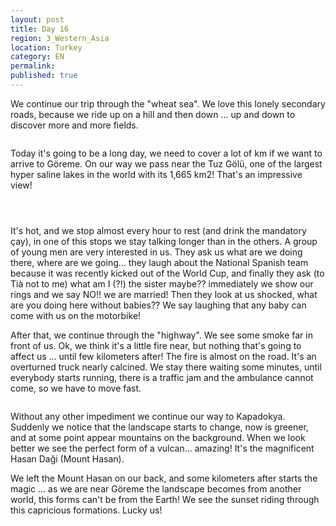 ```yaml
---
layout: post
title: Day 16
region: 3_Western_Asia
location: Turkey
category: EN
permalink:
published: true
---
```


We continue our trip through the "wheat sea". We love this lonely secondary roads, because we ride up on a hill and then down ... up and down to discover more and more fields.

<p><a
href="https://lh3.googleusercontent.com/MbbKDMXaAejJgMcjV_Y58Qi1pdPNwTBuqq_fa3xO0qvi8fflnm01h5NOvYDnIHFm6dmCEGmie1PY4SrIOYuwe7xcocO_X9ICTs8gEE4iNTMZlLECZcauDL90V8DkffuByhK-MeJI58UsV9i4ZlSyZ0Rt_DjwS8LEVRC1TVmugsVZprV4pjixB7Rq8P8F_SUNax1xD3nE9avU_GvC2yl-0HVkvL8QN8ck6VtSlhtZDuPrLTjw859F2ccxzoJgNPOtJahrVNB5Zq0LHlJFghYLlYWwh4vCSYdUvmDJj4LKLsL4jaC0qObl7SS3Ghqnr2wbK_YncvkN1TYzSzEmF8yNEQU5ZSGOclOvLunJ8t-j1CsEEBdDXQ95dL4VmlIK97ocgf3JXFupJvxx6RUrFzkfniCVaAsesSdaLuQ5udiBGG96gXKYmX4k2pOFYZLvq3Sd_BbMGqpPpqWEmBwkoygt8DAfttOv3tKECHecIfdjBC8yZC9Nq-xlrfgQphYXcwLr17-QETWYLXhw2iTl7T9izImNFrFjJYGWvQQdEzIHKjo5DycWMLgikqaIT1V7Go51-fafbWoyPX3foB40g1ZQbMg0EilxrA-sS7UCi9sn4BU1Hv7QOiORejUh669NQ8bu9BVX9PqYfoKAKvOm49kBJKlYzYO5sfthhA=w978-h733-no"><img 
src="https://lh3.googleusercontent.com/MbbKDMXaAejJgMcjV_Y58Qi1pdPNwTBuqq_fa3xO0qvi8fflnm01h5NOvYDnIHFm6dmCEGmie1PY4SrIOYuwe7xcocO_X9ICTs8gEE4iNTMZlLECZcauDL90V8DkffuByhK-MeJI58UsV9i4ZlSyZ0Rt_DjwS8LEVRC1TVmugsVZprV4pjixB7Rq8P8F_SUNax1xD3nE9avU_GvC2yl-0HVkvL8QN8ck6VtSlhtZDuPrLTjw859F2ccxzoJgNPOtJahrVNB5Zq0LHlJFghYLlYWwh4vCSYdUvmDJj4LKLsL4jaC0qObl7SS3Ghqnr2wbK_YncvkN1TYzSzEmF8yNEQU5ZSGOclOvLunJ8t-j1CsEEBdDXQ95dL4VmlIK97ocgf3JXFupJvxx6RUrFzkfniCVaAsesSdaLuQ5udiBGG96gXKYmX4k2pOFYZLvq3Sd_BbMGqpPpqWEmBwkoygt8DAfttOv3tKECHecIfdjBC8yZC9Nq-xlrfgQphYXcwLr17-QETWYLXhw2iTl7T9izImNFrFjJYGWvQQdEzIHKjo5DycWMLgikqaIT1V7Go51-fafbWoyPX3foB40g1ZQbMg0EilxrA-sS7UCi9sn4BU1Hv7QOiORejUh669NQ8bu9BVX9PqYfoKAKvOm49kBJKlYzYO5sfthhA=w978-h733-no" class="oversize" alt=""></a></p>

Today it's going to be a long day, we need to cover a lot of km if we want to arrive to Göreme. On our way we pass near the Tuz Gölü, one of the largest hyper saline lakes in the world with its 1,665 km2! That's an impressive view!


<p><a
href="https://lh3.googleusercontent.com/RR8eP4UC_zHQPZM2nqtFgMr1hvZ3UxjWPjcID7o-sMMIVVagZR69k8tn04egDWX1th4IQ3lhMcCzlPyR6T96MK2WQTKI_VrHzlyCk8SRlWv7AoIN1zt_307hLQGrIBQsyrJsrQmbbeemDVBlorc0zMIOrgdfMRDmLdw0E_zcS2rsK6BxsxAAtZTLMGXvif5jvomWveK48FcQncjQcFJp9ajTCJ4ldtKRClw7EP7I8jXe9TRecESujggIO1hJ4tmTRY5bxyeZbCQGAgva5aF073056qkn8ZktC12UhqtdxpYBbsFaLVq-lCdecfhdBRN8cYyrrXAiD-SVFeqn1k482IvICcWcKAILiuFkvIOqi6u8XuYoqGUvmyoAIXG2qY8K-fu1pIPsMMM9Vk55ODgTPtjG4p8dRXLlrWslx0hMXv2nWtPSX464Af8x_wdWtMA2A9NuE6xtON0AAXnrjrdu25zK193AJqKtQ1kHRja8PBNLczm_fNwDO9XcAzbfvUaelhuEd8SsraCHbj_ARk0v_Lp5gKHH8H6-Zxv26NSJtf2GZH-JW-lcZp6mQLsVqs-aJBELim3_WLXQIqoitWxFGxJnxLsImmAHhY1-PFvoiWktJJ_S_blK95DxTCAPDq5kKA9VvOt_J1dwC3rbwLPP57DIrTFd4O5rZQ=w978-h733-no"><img 
src="https://lh3.googleusercontent.com/RR8eP4UC_zHQPZM2nqtFgMr1hvZ3UxjWPjcID7o-sMMIVVagZR69k8tn04egDWX1th4IQ3lhMcCzlPyR6T96MK2WQTKI_VrHzlyCk8SRlWv7AoIN1zt_307hLQGrIBQsyrJsrQmbbeemDVBlorc0zMIOrgdfMRDmLdw0E_zcS2rsK6BxsxAAtZTLMGXvif5jvomWveK48FcQncjQcFJp9ajTCJ4ldtKRClw7EP7I8jXe9TRecESujggIO1hJ4tmTRY5bxyeZbCQGAgva5aF073056qkn8ZktC12UhqtdxpYBbsFaLVq-lCdecfhdBRN8cYyrrXAiD-SVFeqn1k482IvICcWcKAILiuFkvIOqi6u8XuYoqGUvmyoAIXG2qY8K-fu1pIPsMMM9Vk55ODgTPtjG4p8dRXLlrWslx0hMXv2nWtPSX464Af8x_wdWtMA2A9NuE6xtON0AAXnrjrdu25zK193AJqKtQ1kHRja8PBNLczm_fNwDO9XcAzbfvUaelhuEd8SsraCHbj_ARk0v_Lp5gKHH8H6-Zxv26NSJtf2GZH-JW-lcZp6mQLsVqs-aJBELim3_WLXQIqoitWxFGxJnxLsImmAHhY1-PFvoiWktJJ_S_blK95DxTCAPDq5kKA9VvOt_J1dwC3rbwLPP57DIrTFd4O5rZQ=w978-h733-no" class="oversize" alt=""></a></p>


<p><a
href="https://lh3.googleusercontent.com/oON7jKc18iU-IRoTnhTqih3ne2KDTNwYMJG-52fmyljYiKNValr86Pprz0IYTakDVaExxZJvukn97r8JjfN5rs_Q4I73Z8pX4wkCEFkPm5hpxYgrQL1K0wD4sJ50-fXrazx0cgDXF2w37Kum-KgEFJ3JfE1mgv9xvetgiq8jaEdndqsfRiY7GRNlcIMws8c0WVg4IpokX0AqHeXR33VdI9xhigdj1MKs0zc7kgvswoEudlsr6YzLO4XKmyGOa4NOki7gDY2V4nuC2c34LQ4XsyAQRbWr4ejgwVIMIAC-fmqp1aHKC4tRUeuih2T5a3A7cbx6FpZ1gG6Nyv5jEUf9s1824vOUFa0s4I4MeCiNqCw7q0TxyTL1XtVebRShfAbtUZoYvgiPXQiVqo6_Ovo3HHvikjCRvz2ghTTk9BBJRsDuLQ99IPo0JQWyWitpRtKDsNWBB3X4EoqaZjBWjpCI0yZuU8i3R0xdLRqxbp_AZz7A61MtPf5bPZT8fNyMLQBKRqNj00KU85zoLuXPL_gkIjoTZFlJSFvWcvuNg-4R4KfrohEFJ6L-F29Da3I47ewae4FvZumupwkNLO_rf4ly_sPCjHAU_z3V9YVzbsQuav70t1enrdpU3_c8xjXPS6OtwfdmqG4sNnQFQCKDiB0PH1mE3VR1YIEPfg=w978-h733-no"><img 
src="https://lh3.googleusercontent.com/oON7jKc18iU-IRoTnhTqih3ne2KDTNwYMJG-52fmyljYiKNValr86Pprz0IYTakDVaExxZJvukn97r8JjfN5rs_Q4I73Z8pX4wkCEFkPm5hpxYgrQL1K0wD4sJ50-fXrazx0cgDXF2w37Kum-KgEFJ3JfE1mgv9xvetgiq8jaEdndqsfRiY7GRNlcIMws8c0WVg4IpokX0AqHeXR33VdI9xhigdj1MKs0zc7kgvswoEudlsr6YzLO4XKmyGOa4NOki7gDY2V4nuC2c34LQ4XsyAQRbWr4ejgwVIMIAC-fmqp1aHKC4tRUeuih2T5a3A7cbx6FpZ1gG6Nyv5jEUf9s1824vOUFa0s4I4MeCiNqCw7q0TxyTL1XtVebRShfAbtUZoYvgiPXQiVqo6_Ovo3HHvikjCRvz2ghTTk9BBJRsDuLQ99IPo0JQWyWitpRtKDsNWBB3X4EoqaZjBWjpCI0yZuU8i3R0xdLRqxbp_AZz7A61MtPf5bPZT8fNyMLQBKRqNj00KU85zoLuXPL_gkIjoTZFlJSFvWcvuNg-4R4KfrohEFJ6L-F29Da3I47ewae4FvZumupwkNLO_rf4ly_sPCjHAU_z3V9YVzbsQuav70t1enrdpU3_c8xjXPS6OtwfdmqG4sNnQFQCKDiB0PH1mE3VR1YIEPfg=w978-h733-no" class="oversize" alt=""></a></p>

<p><a
href="https://lh3.googleusercontent.com/aOeYK68tQyWXPoUMakb59flfnZTJvOCX-WqA0CiQhcp8AAGTUANguK_C7wKeIZSix9IOEtIx7rNI3whgQGEPIRskWDWjmV-oe3VR8vrnrzEiyMDWbjsm_e9VKbaNSLD9ClwrEoWtXQMdbpM5VONnxLP6D6smR886ZEsSjJD6495tzx_SCLkpHFkFL_yA38cbrnh1U5sBWEodZE8i2bWaoUTJs61fX1IAW1kQPWhhK_eKZhs0_HP0BiwjX6X7PHJi7T1IRN-jE9WaI9S4i1uOOj87wFF7JwBFVCTlR2UfKrJDiPEDfF50qtARVvsBr4m6Asep9axKIJoIkK8RXnYQvTTin5_i7dRfpbY7dXd4bf9tBICUT23JnBcqBboffDfv6b_qEaTOUwQ0vNvO_Um3iZuaeXqHg-q9vgbcMsspu2hx4MPZusapJNsig9IggjcPUe5oG0gC9MeVRXZwP9rfI7T2LvZlEGt11b5rPOzbLoeoZRZGkgyiGwyWknFszfjaKbzWaMpNeiUEj1n6wsQlEOnmyhuP0mes70x7leZec4hedNxqTo6irZWnmd3RHMFNPE7WxPBzieBPnAeJnBVJ-1eo6tllTNxCDbx0LUTXF1fBSJ96eqnAehKgZlqXewi9AsgYsj-WV21kfuCCrIF0-nub5UCCsqtmYQ=w978-h733-no"><img 
src="https://lh3.googleusercontent.com/aOeYK68tQyWXPoUMakb59flfnZTJvOCX-WqA0CiQhcp8AAGTUANguK_C7wKeIZSix9IOEtIx7rNI3whgQGEPIRskWDWjmV-oe3VR8vrnrzEiyMDWbjsm_e9VKbaNSLD9ClwrEoWtXQMdbpM5VONnxLP6D6smR886ZEsSjJD6495tzx_SCLkpHFkFL_yA38cbrnh1U5sBWEodZE8i2bWaoUTJs61fX1IAW1kQPWhhK_eKZhs0_HP0BiwjX6X7PHJi7T1IRN-jE9WaI9S4i1uOOj87wFF7JwBFVCTlR2UfKrJDiPEDfF50qtARVvsBr4m6Asep9axKIJoIkK8RXnYQvTTin5_i7dRfpbY7dXd4bf9tBICUT23JnBcqBboffDfv6b_qEaTOUwQ0vNvO_Um3iZuaeXqHg-q9vgbcMsspu2hx4MPZusapJNsig9IggjcPUe5oG0gC9MeVRXZwP9rfI7T2LvZlEGt11b5rPOzbLoeoZRZGkgyiGwyWknFszfjaKbzWaMpNeiUEj1n6wsQlEOnmyhuP0mes70x7leZec4hedNxqTo6irZWnmd3RHMFNPE7WxPBzieBPnAeJnBVJ-1eo6tllTNxCDbx0LUTXF1fBSJ96eqnAehKgZlqXewi9AsgYsj-WV21kfuCCrIF0-nub5UCCsqtmYQ=w978-h733-no" class="oversize" alt=""></a></p>


It's hot, and we stop almost every hour to rest (and drink the mandatory çay), in one of this stops we stay talking longer than in the others. A group of young men are very interested in us. They ask us what are we doing there, where are we going... they laugh about the National Spanish team because it was recently kicked out of the World Cup, and finally they ask (to Tià not to me) what am I (?!) the sister maybe?? immediately we show our rings and we say NO!! we are married! Then they look at us shocked, what are you doing here without babies?? We say laughing that any baby can come with us on the motorbike!

After that, we continue through the "highway". We see some smoke far in front of us. Ok, we think it's a little fire near, but nothing that's going to affect us ... until few kilometers after! The fire is almost on the road. It's an overturned truck nearly calcined. We stay there waiting some minutes, until everybody starts running, there is a traffic jam and the ambulance cannot come, so we have to move fast.

<p><a
href="https://lh3.googleusercontent.com/q8A3M23BSTTQNiAoo8gDJEaz7RQeCDPl8SwV9zYNf_C0Lk_MC6dXaDrmG_fTuZo1JtUUEOtXHvHHuJ44E-NoMOnhRzsLZEr3lzQnLGFcGVHCBl2utPHYjfJzIRLsAM5wfFpV1DaINJBE179_Smw4tieoXrtyAjPLj4ERxO6YrklhnUrrbTrFEAsBbdH6zhQ5szhLKP9orctosNe4RfroTpocNDJ9TJEv9FC4gd3dwXmzyzHwlA7AiDF21xR7Guu44N5QadIyjBLgtnUCVAokI_T16SrYiEIhPiotN-F-00MuQw87borp0Zqb2NdF4BgMRyGYspKujPFrxot-H_knKSEXIYHWtHTioASHO7XgcDGtQzhdLzRjuGKj0YjAGeGwffiWbEXB6b6fUGj-N_mqsg7OiRj6wCrLj4Uw-hJnskLG3XvgAe2Xik5Sopvh1XmKgNYQBggkEoNgozn6UFD5Ff1kUPzlyJ0aPbUQ25BcVPDuyvprOsV2uLbtIvqGK50EIy0jr80JfClH9DCpni5rr6rEbDe5FAWEdx49J1YUnbn2DKf3QMni4hnW61XIaXQdtOwB3MhG-mRzmTGok7Q4l7mrw7DKOeOYZJfdQToG4hAYo4kGHPMblfrV1d8MpyAS2hBAaAdV7ymw2514W_m-MSF-HAGHCdUgsQ=w978-h733-no"><img 
src="https://lh3.googleusercontent.com/q8A3M23BSTTQNiAoo8gDJEaz7RQeCDPl8SwV9zYNf_C0Lk_MC6dXaDrmG_fTuZo1JtUUEOtXHvHHuJ44E-NoMOnhRzsLZEr3lzQnLGFcGVHCBl2utPHYjfJzIRLsAM5wfFpV1DaINJBE179_Smw4tieoXrtyAjPLj4ERxO6YrklhnUrrbTrFEAsBbdH6zhQ5szhLKP9orctosNe4RfroTpocNDJ9TJEv9FC4gd3dwXmzyzHwlA7AiDF21xR7Guu44N5QadIyjBLgtnUCVAokI_T16SrYiEIhPiotN-F-00MuQw87borp0Zqb2NdF4BgMRyGYspKujPFrxot-H_knKSEXIYHWtHTioASHO7XgcDGtQzhdLzRjuGKj0YjAGeGwffiWbEXB6b6fUGj-N_mqsg7OiRj6wCrLj4Uw-hJnskLG3XvgAe2Xik5Sopvh1XmKgNYQBggkEoNgozn6UFD5Ff1kUPzlyJ0aPbUQ25BcVPDuyvprOsV2uLbtIvqGK50EIy0jr80JfClH9DCpni5rr6rEbDe5FAWEdx49J1YUnbn2DKf3QMni4hnW61XIaXQdtOwB3MhG-mRzmTGok7Q4l7mrw7DKOeOYZJfdQToG4hAYo4kGHPMblfrV1d8MpyAS2hBAaAdV7ymw2514W_m-MSF-HAGHCdUgsQ=w978-h733-no" class="oversize" alt=""></a></p>

Without any other impediment we continue our way to Kapadokya. Suddenly we notice that the landscape starts to change, now is greener, and at some point appear mountains on the background. When we look better we see the perfect form of a vulcan... amazing! It's the magnificent Hasan Daği (Mount Hasan).

We left the Mount Hasan on our back, and some kilometers after starts the magic ... as we are near Göreme the landscape becomes from another world, this forms can't be from the Earth! We see the sunset riding through this capricious formations. Lucky us!

<p><a
href="https://lh3.googleusercontent.com/aPuO3Dzr6SMrPAqxEC0okFVEqlNDsV_twEnchjgaqqgux01jiW52LRrHzM5yu3jUiqYe-kASfFvB1ZoauyhQdpgT8M3j1Gf5TKjloQwEuVDSsQq0kU9RqgedmyLVJt5c2CI1xZFk5tmmDgSZ72-E5o4FG6In9WW_HhYqjMj2ibZP4RYUrD4pz1x1xk1TnHpRydB3_ZM2pMxM6ulCVVs4HjBREafuspUtQgmlj3ah1B1kUYV72h790t3tvhpzXv7vcYAcHjQ1j7o7Wp0-HpRGQyjo4aK91zzu21Lm66VMVlqAwoQwGk2ED5LP-9id_fTu1q0d_QD3lmq5YmvE6-gCaVkGZbOjyzQzcsWgwLilM892HtJytEP5K1LN0lUZId47cFRkXs6zDPmofin4-Xym5wbk9XpCe-50BeADljnk7ILfPBLoYR4B5wxpEcVV0y4IvN8XSSntLCn4HSFhSMfkGPnZELmN_mXE9qP06bSVc8d-RP-uPP1GtB9S9B9pNVTcbrB83p3N5sAOrpIpbZhx39WkkaWYm3aKi3Pa6wiUi7etk5cD_ZiKIQx36_ek7UVV5K0b_A0L75pMA85w_tvcUZ_uBBG6SOr_9DK1H7rpATWV1AQ5_hYLzDQUWHuzj1yhc1Ok8nXukXp-6nJPBwcnVyX3isCh-hN_Rw=w978-h733-no"><img 
src="https://lh3.googleusercontent.com/aPuO3Dzr6SMrPAqxEC0okFVEqlNDsV_twEnchjgaqqgux01jiW52LRrHzM5yu3jUiqYe-kASfFvB1ZoauyhQdpgT8M3j1Gf5TKjloQwEuVDSsQq0kU9RqgedmyLVJt5c2CI1xZFk5tmmDgSZ72-E5o4FG6In9WW_HhYqjMj2ibZP4RYUrD4pz1x1xk1TnHpRydB3_ZM2pMxM6ulCVVs4HjBREafuspUtQgmlj3ah1B1kUYV72h790t3tvhpzXv7vcYAcHjQ1j7o7Wp0-HpRGQyjo4aK91zzu21Lm66VMVlqAwoQwGk2ED5LP-9id_fTu1q0d_QD3lmq5YmvE6-gCaVkGZbOjyzQzcsWgwLilM892HtJytEP5K1LN0lUZId47cFRkXs6zDPmofin4-Xym5wbk9XpCe-50BeADljnk7ILfPBLoYR4B5wxpEcVV0y4IvN8XSSntLCn4HSFhSMfkGPnZELmN_mXE9qP06bSVc8d-RP-uPP1GtB9S9B9pNVTcbrB83p3N5sAOrpIpbZhx39WkkaWYm3aKi3Pa6wiUi7etk5cD_ZiKIQx36_ek7UVV5K0b_A0L75pMA85w_tvcUZ_uBBG6SOr_9DK1H7rpATWV1AQ5_hYLzDQUWHuzj1yhc1Ok8nXukXp-6nJPBwcnVyX3isCh-hN_Rw=w978-h733-no" class="oversize" alt=""></a></p>

<p><a
href="https://lh3.googleusercontent.com/Ad3SFjGM0wsm1dU5D3qmcW3vemEFuvRdTgU0XfVOCCQfT_Xyh5lQy25HHak4eczTNL8xyd2gsO8gnagvFVx5UwQwqwzyAx1goAJFLCS5AtwLZlDLgM6ChEagc2TUd_DH4lhb97FfElRwURWOX-z8ZJLsVhRyX1M66dZ665ycp3hZES79GLmjlxaOChxg9Xxt_1uIOS27RY6yP6NcSEfXuntGUeAo8wjj4pWlVljW58fbSIqY1hkphu9wnmD2NFgLROCgoqWD2ci8OOIQYV5H0yW-pCpFkm_kPO1c5XxGw5CXyAGXYNiQBSCUbP05M4N7YZUahNu2tWSs_lkAXYR2Py5tz9wXdv4TV6InAoUxglMztdMexWV_oHk2uMJxFNXU2wqWniR-WWbzr3blZeFZCaPzBNCjKv4VSu2Gw9oYq3ujnoMJt9ZgXdlHAx4RcI490mNL9DEcC4eJ2g_S-5SnCbnUsv5MktQ4QGj8MBaLF5ftea0xJ0cRM7-E9cGxaWLwaka_bVhAd71ztnEHthisDqz6aQHiDEn_Ceb2AaeDjsCGndmu3l-vQI9jpSAp5fucCB-Hankwe7tux8g3cZNl30CY_qxosGUUnQYM5mbR8cxIvmR4INWpZ6OX4XLK1GlVI4Af-Xs116UG-Abu-5TGS7Ux1y01MGFWvw=w978-h733-no"><img 
src="https://lh3.googleusercontent.com/Ad3SFjGM0wsm1dU5D3qmcW3vemEFuvRdTgU0XfVOCCQfT_Xyh5lQy25HHak4eczTNL8xyd2gsO8gnagvFVx5UwQwqwzyAx1goAJFLCS5AtwLZlDLgM6ChEagc2TUd_DH4lhb97FfElRwURWOX-z8ZJLsVhRyX1M66dZ665ycp3hZES79GLmjlxaOChxg9Xxt_1uIOS27RY6yP6NcSEfXuntGUeAo8wjj4pWlVljW58fbSIqY1hkphu9wnmD2NFgLROCgoqWD2ci8OOIQYV5H0yW-pCpFkm_kPO1c5XxGw5CXyAGXYNiQBSCUbP05M4N7YZUahNu2tWSs_lkAXYR2Py5tz9wXdv4TV6InAoUxglMztdMexWV_oHk2uMJxFNXU2wqWniR-WWbzr3blZeFZCaPzBNCjKv4VSu2Gw9oYq3ujnoMJt9ZgXdlHAx4RcI490mNL9DEcC4eJ2g_S-5SnCbnUsv5MktQ4QGj8MBaLF5ftea0xJ0cRM7-E9cGxaWLwaka_bVhAd71ztnEHthisDqz6aQHiDEn_Ceb2AaeDjsCGndmu3l-vQI9jpSAp5fucCB-Hankwe7tux8g3cZNl30CY_qxosGUUnQYM5mbR8cxIvmR4INWpZ6OX4XLK1GlVI4Af-Xs116UG-Abu-5TGS7Ux1y01MGFWvw=w978-h733-no" class="oversize" alt=""></a></p>